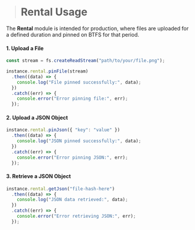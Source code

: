 > # Rental Usage

The **Rental** module is intended for production, where files are uploaded for a defined duration and pinned on BTFS for that period.

#### 1. **Upload a File**

```javascript
const stream = fs.createReadStream("path/to/your/file.png");

instance.rental.pinFile(stream)
  .then((data) => {
    console.log("File pinned successfully:", data);
  })
  .catch((err) => {
    console.error("Error pinning file:", err);
  });
```

#### 2. **Upload a JSON Object**

```javascript
instance.rental.pinJson({ "key": "value" })
  .then((data) => {
    console.log("JSON pinned successfully:", data);
  })
  .catch((err) => {
    console.error("Error pinning JSON:", err);
  });
```

#### 3. **Retrieve a JSON Object**

```javascript
instance.rental.getJson("file-hash-here")
  .then((data) => {
    console.log("JSON data retrieved:", data);
  })
  .catch((err) => {
    console.error("Error retrieving JSON:", err);
  });
```

